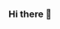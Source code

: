 ### Hi there 👋

<!--
**JoaoMarcio150/JoaoMarcio150** is a ✨ _special_ ✨ repository because its `README.md` (this file) appears on your GitHub profile.

Here are some ideas to get you started:

- 🔭 I’m currently working on ...
- 🌱 Eu estou aprendendo sobre criar sites.
- 💬 Ask me about ...
- 📫 Você pode me contatar pelo gmail jaomarcio2@gmail.com.
- ⚡ Fun fact: ...
-->
